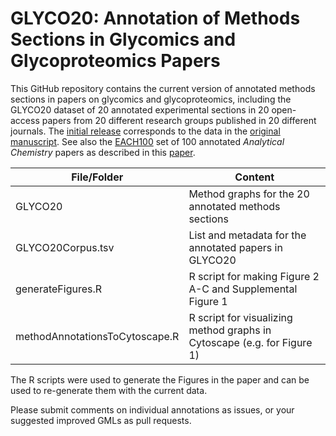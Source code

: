 # GLYCO20: Annotation of Methods Sections in Glycomics and Glycoproteomics Papers

This GitHub repository contains the current version of annotated methods sections in papers on glycomics and glycoproteomics, including the GLYCO20 dataset of 20 annotated experimental sections in 20 open-access papers from 20 different research groups published in 20 different journals. The [initial release](https://github.com/magnuspalmblad/GLYCO/releases/tag/v20240601) corresponds to the data in the [original manuscript](). See also the [EACH100](https://github.com/magnuspalmblad/EACH) set of 100 annotated *Analytical Chemistry* papers as described in this [paper](https://pubs.acs.org/doi/10.1021/acs.analchem.2c03565).

| File/Folder                     | Content                                                                   |
| --------------------------------|---------------------------------------------------------------------------|
| GLYCO20                         | Method graphs for the 20 annotated methods sections                       |
| GLYCO20Corpus.tsv               | List and metadata for the annotated papers in GLYCO20                     |
| generateFigures.R               | R script for making Figure 2 A-C and Supplemental Figure 1                |
| methodAnnotationsToCytoscape.R  | R script for visualizing method graphs in Cytoscape (e.g. for Figure 1)   |

The R scripts were used to generate the Figures in the paper and can be used to re-generate them with the current data.

Please submit comments on individual annotations as issues, or your suggested improved GMLs as pull requests.
